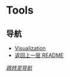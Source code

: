 # Tools

## 导航
- [Visualization](./Visualization/README.md)
- [返回上一层 README](../README.md)


*[跳转至导航](#导航)*